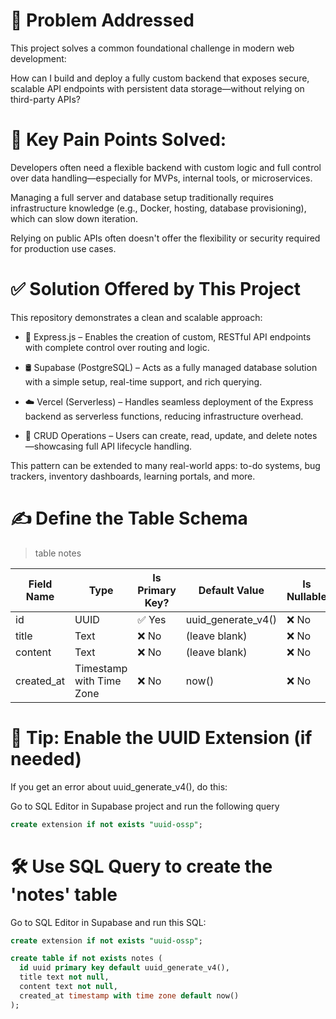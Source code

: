 # 🧩 Problem Addressed

This project solves a common foundational challenge in modern web development:

How can I build and deploy a fully custom backend that exposes secure, scalable API endpoints with persistent data storage—without relying on third-party APIs?

# 🎯 Key Pain Points Solved:

Developers often need a flexible backend with custom logic and full control over data handling—especially for MVPs, internal tools, or microservices.

Managing a full server and database setup traditionally requires infrastructure knowledge (e.g., Docker, hosting, database provisioning), which can slow down iteration.

Relying on public APIs often doesn't offer the flexibility or security required for production use cases.

# ✅ Solution Offered by This Project

This repository demonstrates a clean and scalable approach:

- 🔧 Express.js – Enables the creation of custom, RESTful API endpoints with complete control over routing and logic.

- 🛢️ Supabase (PostgreSQL) – Acts as a fully managed database solution with a simple setup, real-time support, and rich querying.

- ☁️ Vercel (Serverless) – Handles seamless deployment of the Express backend as serverless functions, reducing infrastructure overhead.

- 🔄 CRUD Operations – Users can create, read, update, and delete notes—showcasing full API lifecycle handling.

This pattern can be extended to many real-world apps: to-do systems, bug trackers, inventory dashboards, learning portals, and more.

# ✍️ Define the Table Schema

> table notes

| Field Name | Type                     | Is Primary Key? | Default Value      | Is Nullable |
| ---------- | ------------------------ | --------------- | ------------------ | ----------- |
| id         | UUID                     | ✅ Yes          | uuid_generate_v4() | ❌ No       |
| title      | Text                     | ❌ No           | (leave blank)      | ❌ No       |
| content    | Text                     | ❌ No           | (leave blank)      | ❌ No       |
| created_at | Timestamp with Time Zone | ❌ No           | now()              | ❌ No       |

# 🧠 Tip: Enable the UUID Extension (if needed)

If you get an error about uuid_generate_v4(), do this:

Go to SQL Editor in Supabase project and run the following query

```sql
create extension if not exists "uuid-ossp";
```

# 🛠️ Use SQL Query to create the 'notes' table

Go to SQL Editor in Supabase and run this SQL:

```sql
create extension if not exists "uuid-ossp";

create table if not exists notes (
  id uuid primary key default uuid_generate_v4(),
  title text not null,
  content text not null,
  created_at timestamp with time zone default now()
);
```
